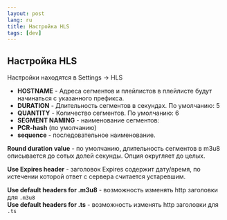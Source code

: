 ```yaml
---
layout: post
lang: ru
title: Настройка HLS
tags: [dev]
---
```


## Настройка HLS

Настройки находятся в Settings -> HLS  

 - **HOSTNAME** - Адреса сегментов и плейлистов в плейлисте будут начинаться с указанного префикса. 
 - **DURATION** - Длительность сегментов в секундах. По умолчанию: 5
 - **QUANTITY** - Количество сегментов. По умолчанию: 6
 - **SEGMENT NAMING** - наименование сегментов:
  - **PCR-hash** (по умолчанию)
  - **sequence** - последовательное наименование.  


**Round duration value** - по умолчанию, длительность сегментов в m3u8 описывается до сотых долей секунды. Опция округляет до целых.

**Use Expires header** - заголовок Expires содержит дату/время, по истечении которой ответ с сервера считается устаревшим.  

**Use default headers for .m3u8** - возможность изменять http заголовки для `.m3u8`  
**Use default headers for .ts** - возможность изменять http заголовки для `.ts`  

